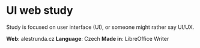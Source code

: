 # UI web study

Study is focused on user interface (UI), or someone might rather say UI/UX.

**Web**: alestrunda.cz
**Language**: Czech
**Made in**: LibreOffice Writer
